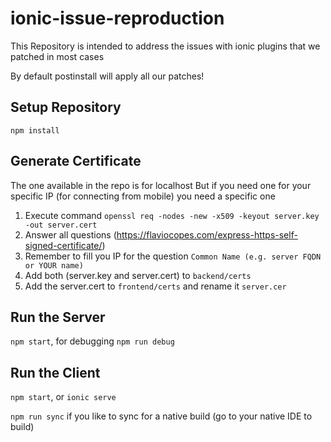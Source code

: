 # ionic-issue-reproduction
This Repository is intended to address the issues with ionic plugins that we patched in most cases

By default postinstall will apply all our patches!

## Setup Repository

`npm install`

## Generate Certificate
The one available in the repo is for localhost
But if you need one for your specific IP (for connecting from mobile) you need a specific one

1. Execute command `openssl req -nodes -new -x509 -keyout server.key -out server.cert`
2. Answer all questions (https://flaviocopes.com/express-https-self-signed-certificate/)
3. Remember to fill you IP for the question `Common Name (e.g. server FQDN or YOUR name)`
4. Add both (server.key and server.cert) to `backend/certs`
4. Add the server.cert to `frontend/certs` and rename it `server.cer`

## Run the Server

`npm start`, for debugging `npm run debug`

## Run the Client

`npm start`, or `ionic serve`

`npm run sync` if you like to sync for a native build (go to your native IDE to build)
